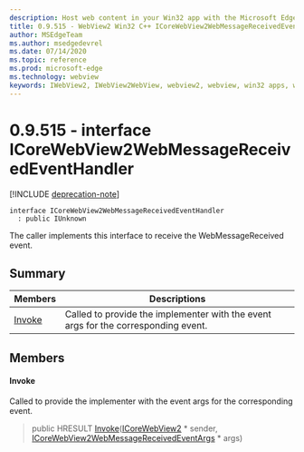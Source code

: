 ```yaml
---
description: Host web content in your Win32 app with the Microsoft Edge WebView2 control
title: 0.9.515 - WebView2 Win32 C++ ICoreWebView2WebMessageReceivedEventHandler
author: MSEdgeTeam
ms.author: msedgedevrel
ms.date: 07/14/2020
ms.topic: reference
ms.prod: microsoft-edge
ms.technology: webview
keywords: IWebView2, IWebView2WebView, webview2, webview, win32 apps, win32, edge, ICoreWebView2, ICoreWebView2Controller, browser control, edge html
---
```


# 0.9.515 - interface ICoreWebView2WebMessageReceivedEventHandler 

[!INCLUDE [deprecation-note](../../includes/deprecation-note.md)]

```
interface ICoreWebView2WebMessageReceivedEventHandler
  : public IUnknown
```

The caller implements this interface to receive the WebMessageReceived event.

## Summary

 Members                        | Descriptions
--------------------------------|---------------------------------------------
[Invoke](#invoke) | Called to provide the implementer with the event args for the corresponding event.

## Members

#### Invoke 

Called to provide the implementer with the event args for the corresponding event.

> public HRESULT [Invoke](#invoke)([ICoreWebView2](icorewebview2.md) * sender, [ICoreWebView2WebMessageReceivedEventArgs](icorewebview2webmessagereceivedeventargs.md) * args)

